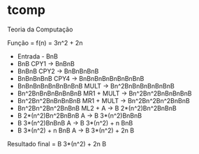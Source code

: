 # tcomp
Teoria da Computação

Função = f(n) = 3n^2 + 2n

- Entrada - BnB
- BnB CPY1 -> BnBnB
- BnBnB CPY2 -> BnBnBnBnB
- BnBnBnBnB CPY4 -> BnBnBnBnBnBnBnBnB
- BnBnBnBnBnBnBnBnB MULT -> Bn^2BnBnBnBnBnBnB
- Bn^2BnBnBnBnBnBnB MR1 + MULT -> Bn^2Bn^2BnBnBnBnB
- Bn^2Bn^2BnBnBnBnB MR1 + MULT -> Bn^2Bn^2Bn^2BnBnB
- Bn^2Bn^2Bn^2BnBnB ML2 + A -> B 2*(n^2)Bn^2BnBnB
- B 2*(n^2)Bn^2BnBnB A -> B 3*(n^2)BnBnB
- B 3*(n^2)BnBnB A -> B 3*(n^2) + n BnB
- B 3*(n^2) + n BnB A -> B 3*(n^2) + 2n B

 Resultado final = B 3*(n^2) + 2n B

